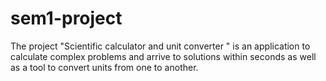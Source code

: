 # sem1-project

The project "Scientific calculator and unit converter " is an application to calculate complex problems and arrive to solutions within seconds as well as a tool to convert units from one to another. 
